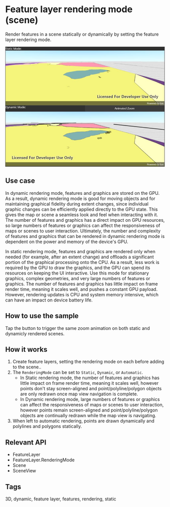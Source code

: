 # Feature layer rendering mode (scene)

Render features in a scene statically or dynamically by setting the feature layer rendering mode.

![Image of feature layer rendering mode scene](featurelayerrenderingmodescene.jpg)

## Use case

In dynamic rendering mode, features and graphics are stored on the GPU. As a result, dynamic rendering mode is good for moving objects and for maintaining graphical fidelity during extent changes, since individual graphic changes can be efficiently applied directly to the GPU state. This gives the map or scene a seamless look and feel when interacting with it. The number of features and graphics has a direct impact on GPU resources, so large numbers of features or graphics can affect the responsiveness of maps or scenes to user interaction. Ultimately, the number and complexity of features and graphics that can be rendered in dynamic rendering mode is dependent on the power and memory of the device's GPU.

In static rendering mode, features and graphics are rendered only when needed (for example, after an extent change) and offloads a significant portion of the graphical processing onto the CPU. As a result, less work is required by the GPU to draw the graphics, and the GPU can spend its resources on keeping the UI interactive. Use this mode for stationary graphics, complex geometries, and very large numbers of features or graphics. The number of features and graphics has little impact on frame render time, meaning it scales well, and pushes a constant GPU payload. However, rendering updates is CPU and system memory intensive, which can have an impact on device battery life.

## How to use the sample

Tap the button to trigger the same zoom animation on both static and dynamicly rendered scenes.

## How it works

1. Create feature layers, setting the rendering mode on each before adding to the scene..
2. The `RenderingMode` can be set to `Static`, `Dynamic`, or `Automatic`.
    * In Static rendering mode, the number of features and graphics has little impact on frame render time, meaning it scales well, however points don't stay screen-aligned and point/polyline/polygon objects are only redrawn once map view navigation is complete.
    * In Dynamic rendering mode, large numbers of features or graphics can affect the responsiveness of maps or scenes to user interaction, however points remain screen-aligned and point/polyline/polygon objects are continually redrawn while the map view is navigating.
3. When left to automatic rendering, points are drawn dynamically and polylines and polygons statically.

## Relevant API

* FeatureLayer
* FeatureLayer.RenderingMode
* Scene
* SceneView

## Tags

3D, dynamic, feature layer, features, rendering, static
